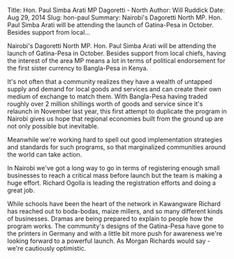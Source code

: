 Title: Hon. Paul Simba Arati MP Dagoretti - North
Author: Will Ruddick
Date: Aug 29, 2014
Slug: hon-paul
Summary: Nairobi's Dagoretti North MP. Hon. Paul Simba Arati will be attending the launch of Gatina-Pesa in October. Besides support from local...

Nairobi's Dagoretti North MP. Hon. Paul Simba Arati will be attending
the launch of Gatina-Pesa in October. Besides support from local chiefs,
having the interest of the area MP means a lot in terms of political
endorsement for the first sister currency to Bangla-Pesa in Kenya.

It's not often that a community realizes they have a wealth of untapped
supply and demand for local goods and services and can create their own
medium of exchange to match them. With Bangla-Pesa having traded roughly
over 2 million shillings worth of goods and service since it's relaunch
in November last year, this first attempt to duplicate the program in
Nairobi gives us hope that regional economies built from the ground up
are not only possible but inevitable.

Meanwhile we're working hard to spell out good implementation
strategies and standards for such programs, so that marginalized
communities around the world can take action.

In Nairobi we've got a long way to go in terms of registering enough
small businesses to reach a critical mass before launch but the team is
making a huge effort. Richard Ogolla is leading the registration efforts
and doing a great job.

While schools have been the heart of the network in Kawangware Richard
has reached out to boda-bodas, maize millers, and so many different
kinds of businesses. Dramas are being prepared to explain to people how
the program works. The community's designs of the Gatina-Pesa have gone
to the printers in Germany and with a little bit more push for awareness
we're looking forward to a powerful launch. As Morgan Richards would
say - we're cautiously optimistic.

